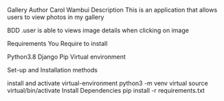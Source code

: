 Gallery
Author
Carol Wambui
Description
This is an application that allows users to view photos in my gallery

BDD
.user is able to views image details when clicking on image

Requirements
You Require to install

Python3.8
Django
Pip
Virtual environment

Set-up and Installation methods

install and activate virtual-environment
python3 -m venv virtual
source virtual/bin/activate
Install Dependencies
pip install -r requirements.txt
